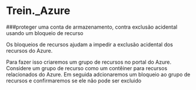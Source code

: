 # Trein._Azure
###proteger uma conta de armazenamento, contra exclusão acidental usando um bloqueio de recurso


Os bloqueios de recursos ajudam a impedir a exclusão acidental dos recursos do Azure.

Para fazer isso criaremos um grupo de recursos no portal do Azure. Considere um grupo de recurso como um contêiner para recursos relacionados do Azure.
Em seguida adcionaremos um bloqueio ao grupo de recursos e confirmaremos se ele não pode ser excluido
